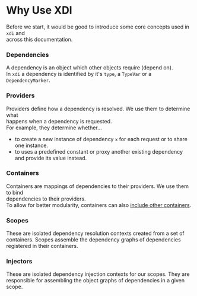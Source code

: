 # Why Use XDI

Before we start, it would be good to introduce some core concepts used in `xdi` and  
across this documentation.


### Dependencies 

A dependency is an object which other objects require (depend on).  
In `xdi` a dependency is identified by it's `type`, a `TypeVar` or a `DependencyMarker`.

### Providers

Providers define how a dependency is resolved. We use them to determine what  
happens when a dependency is requested.  
For example, they determine whether...  
  - to create a new instance of dependency `x` for each request or to share one instance.
  - to uses a predefined constant or proxy another existing dependency and provide its value instead.
   
### Containers

Containers are mappings of dependencies to their providers. We use them to bind  
dependencies to their providers.  
To allow for better modularity, containers can also [include other containers]().
  
### Scopes

These are isolated dependency resolution contexts created from a set of containers.
Scopes assemble the dependency graphs of dependencies registered in their containers.

### Injectors

These are isolated dependency injection contexts for our scopes. 
They are responsible for assembling the object graphs of dependencies in a given scope.

